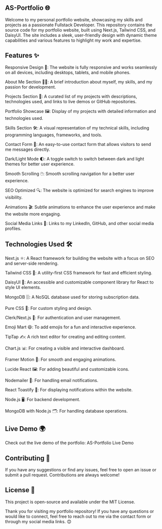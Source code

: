 ## AS-Portfolio 🌐
Welcome to my personal portfolio website, showcasing my skills and projects as a passionate Fullstack Developer. This repository contains the source code for my portfolio website, built using Next.js, Tailwind CSS, and DaisyUI. The site includes a sleek, user-friendly design with dynamic theme capabilities and various features to highlight my work and expertise.

## Features ✨
Responsive Design 📱: The website is fully responsive and works seamlessly on all devices, including desktops, tablets, and mobile phones.

About Me Section 👨‍💻: A brief introduction about myself, my skills, and my passion for development.

Projects Section 🚀: A curated list of my projects with descriptions, technologies used, and links to live demos or GitHub repositories.

Portfolio Showcase 🖼️: Display of my projects with detailed information and technologies used.

Skills Section 🛠️: A visual representation of my technical skills, including programming languages, frameworks, and tools.

Contact Form 📧: An easy-to-use contact form that allows visitors to send me messages directly.

Dark/Light Mode 🌓: A toggle switch to switch between dark and light themes for better user experience.

Smooth Scrolling 🖱️: Smooth scrolling navigation for a better user experience.

SEO Optimized 🔍: The website is optimized for search engines to improve visibility.

Animations 🎬: Subtle animations to enhance the user experience and make the website more engaging.

Social Media Links 🔗: Links to my LinkedIn, GitHub, and other social media profiles.

## Technologies Used 🛠️
Next.js ⚛️: A React framework for building the website with a focus on SEO and server-side rendering.

Tailwind CSS 🎨: A utility-first CSS framework for fast and efficient styling.

DaisyUI 🌼: An accessible and customizable component library for React to style UI elements.

MongoDB 🗄️: A NoSQL database used for storing subscription data.

Pure CSS 🎯: For custom styling and design.

Clerk/Next.js 🔐: For authentication and user management.

Emoji Mart 😄: To add emojis for a fun and interactive experience.

TipTap ✍️: A rich text editor for creating and editing content.

Chart.js 📊: For creating a visible and interactive dashboard.

Framer Motion 🎥: For smooth and engaging animations.

Lucide React 🖼️: For adding beautiful and customizable icons.

Nodemailer 📨: For handling email notifications.

React Toastify 🔔: For displaying notifications within the website.

Node.js 🖥️: For backend development.

MongoDB with Node.js 🗂️: For handling database operations.

## Live Demo 🌍
Check out the live demo of the portfolio: AS-Portfolio Live Demo

## Contributing 🤝
If you have any suggestions or find any issues, feel free to open an issue or submit a pull request. Contributions are always welcome!

## License 📜
This project is open-source and available under the MIT License.

Thank you for visiting my portfolio repository! If you have any questions or would like to connect, feel free to reach out to me via the contact form or through my social media links. 😊
